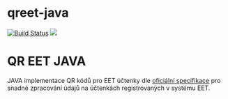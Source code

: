 # qreet-java

[![Build Status](https://travis-ci.org/mikrop/qreet-java.svg?branch=master)](https://travis-ci.org/mikrop/qreet-java)
[![](https://jitpack.io/v/mikrop/qreet-java.svg)](https://jitpack.io/#mikrop/qreet-java)

QR EET JAVA
======

JAVA implementace QR kódů pro EET účtenky dle [oficiální specifikace](http://www.etrzby.cz/assets/cs/prilohy/Specifikace-QR-kodu.pdf) pro snadné zpracování údajů na účtenkách registrovaných v systému EET.